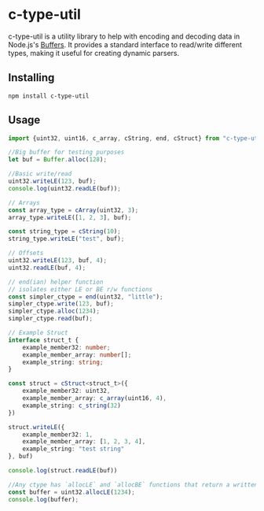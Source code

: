 # c-type-util

c-type-util is a utility library to help with encoding and decoding data in Node.js's
[Buffers](https://nodejs.org/api/buffer.html). It provides a standard interface to read/write different types, making it
useful for creating dynamic parsers.

## Installing

``npm install c-type-util``

## Usage

```typescript
import {uint32, uint16, c_array, cString, end, cStruct} from "c-type-util";

//Big buffer for testing purposes
let buf = Buffer.alloc(128);

//Basic write/read
uint32.writeLE(123, buf);
console.log(uint32.readLE(buf));

// Arrays
const array_type = cArray(uint32, 3);
array_type.writeLE([1, 2, 3], buf);

const string_type = cString(10);
string_type.writeLE("test", buf);

// Offsets
uint32.writeLE(123, buf, 4);
uint32.readLE(buf, 4);

// end(ian) helper function
// isolates either LE or BE r/w functions
const simpler_ctype = end(uint32, "little");
simpler_ctype.write(123, buf);
simpler_ctype.alloc(1234);
simpler_ctype.read(buf);

// Example Struct
interface struct_t {
    example_member32: number;
    example_member_array: number[];
    example_string: string;
}

const struct = cStruct<struct_t>({
    example_member32: uint32,
    example_member_array: c_array(uint16, 4),
    example_string: c_string(32)
})

struct.writeLE({
    example_member32: 1,
    example_member_array: [1, 2, 3, 4],
    example_string: "test string"
}, buf)

console.log(struct.readLE(buf))

//Any ctype has `allocLE` and `allocBE` functions that return a written buffer.
const buffer = uint32.allocLE(1234);
console.log(buffer);

```
